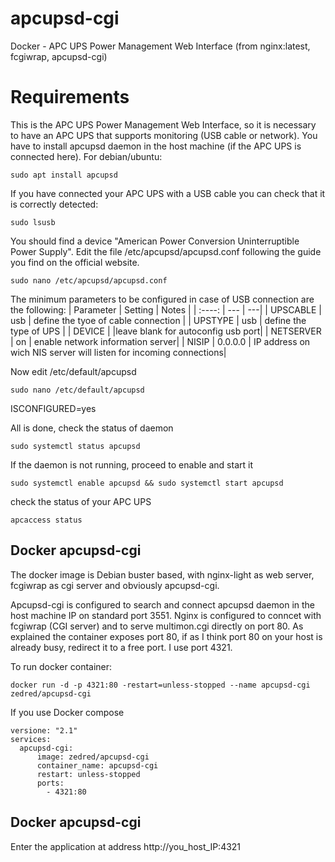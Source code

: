 # apcupsd-cgi
Docker - APC UPS Power Management Web Interface (from nginx:latest, fcgiwrap, apcupsd-cgi)

# Requirements
This is the APC UPS Power Management Web Interface, so it is necessary to have an APC UPS that supports monitoring (USB cable or network). 
You have to install apcupsd daemon in the host machine (if the APC UPS is connected here). For debian/ubuntu:
```
sudo apt install apcupsd
```
If you have connected your APC UPS with a USB cable you can check that it is correctly detected:
```
sudo lsusb
```
You should find a device "American Power Conversion Uninterruptible Power Supply". Edit the file /etc/apcupsd/apcupsd.conf following the guide you find on the official website.
```
sudo nano /etc/apcupsd/apcupsd.conf
```
The minimum parameters to be configured in case of USB connection are the following:
| Parameter | Setting | Notes |
| :----: | --- | ---|
| UPSCABLE | usb | define the tyoe of cable connection |
| UPSTYPE | usb | define the type of UPS |
| DEVICE |  |leave blank for autoconfig usb port| 
| NETSERVER | on | enable network information server|
| NISIP | 0.0.0.0 | IP address on wich NIS server will listen for incoming connections|

Now edit /etc/default/apcupsd
```
sudo nano /etc/default/apcupsd
```
ISCONFIGURED=yes

All is done, check the status of daemon 
```
sudo systemctl status apcupsd
```
If the daemon is not running, proceed to enable and start it
```
sudo systemctl enable apcupsd && sudo systemctl start apcupsd
```
check the status of your APC UPS
```
apcaccess status
```

## Docker apcupsd-cgi
The docker image is Debian buster based, with nginx-light as web server, fcgiwrap as cgi server and obviously apcupsd-cgi. 

Apcupsd-cgi is configured to search and connect apcupsd daemon in the host machine IP on standard port 3551. Nginx is configured to conncet with fcgiwrap (CGI server) and to serve multimon.cgi directly on port 80. 
As explained the container exposes port 80, if as I think port 80 on your host is already busy, redirect it to a free port. I use port 4321. 

To run docker container:
```
docker run -d -p 4321:80 -restart=unless-stopped --name apcupsd-cgi zedred/apcupsd-cgi
```
If you use Docker compose
```
versione: "2.1"
services:
  apcupsd-cgi:
      image: zedred/apcupsd-cgi
      container_name: apcupsd-cgi
      restart: unless-stopped
      ports:
        - 4321:80
```

## Docker apcupsd-cgi
Enter the application at address http://you_host_IP:4321

